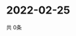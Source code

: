 # 2022-02-25
  共 0条

  <!-- BEGIN -->
  <!-- 最后更新时间Fri Feb 25 2022 22:05:36 GMT+0000 (Coordinated Universal Time) -->
  
  <!-- END -->
  
  